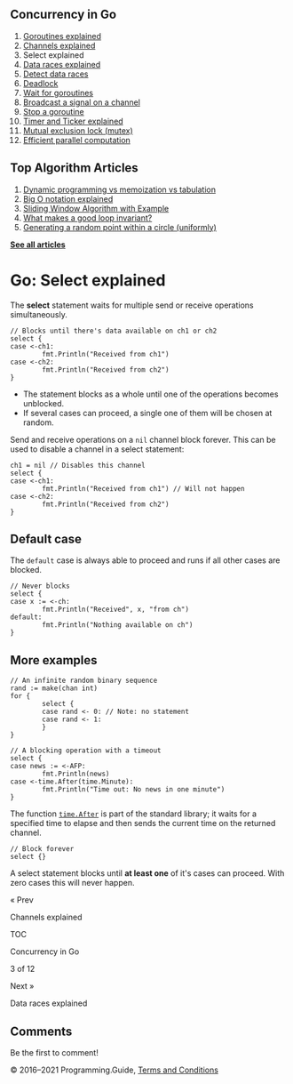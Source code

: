 



## Concurrency in Go

1.  [Goroutines explained](goroutines-explained.html)
2.  [Channels explained](channels-explained.html)
3.  Select explained
4.  [Data races explained](data-races-explained.html)
5.  [Detect data races](detect-data-races.html)
6.  [Deadlock](detect-deadlock.html)
7.  [Wait for goroutines](wait-for-goroutines-waitgroup.html)
8.  [Broadcast a signal on a channel](broadcast-channel.html)
9.  [Stop a goroutine](stop-goroutine.html)
10. [Timer and Ticker explained](time-reset-wait-stop-timeout-cancel-interval.html)
11. [Mutual exclusion lock (mutex)](mutex-explained.html)
12. [Efficient parallel computation](efficient-parallel-computation.html)



## Top Algorithm Articles

1.  [Dynamic programming vs memoization vs tabulation](../dynamic-programming-vs-memoization-vs-tabulation.html)
2.  [Big O notation explained](../big-o-notation-explained.html)
3.  [Sliding Window Algorithm with Example](../sliding-window-example.html)
4.  [What makes a good loop invariant?](../what-makes-a-good-loop-invariant.html)
5.  [Generating a random point within a circle (uniformly)](../random-point-within-circle.html)

[**See all articles**](../index.html)

# Go: Select explained

The **select** statement waits for multiple send or receive operations simultaneously.

    // Blocks until there's data available on ch1 or ch2
    select {
    case <-ch1:
            fmt.Println("Received from ch1")
    case <-ch2:
            fmt.Println("Received from ch2")
    }

- The statement blocks as a whole until one of the operations becomes unblocked.
- If several cases can proceed, a single one of them will be chosen at random.

Send and receive operations on a `nil` channel block forever. This can be used to disable a channel in a select statement:

    ch1 = nil // Disables this channel
    select {
    case <-ch1:
            fmt.Println("Received from ch1") // Will not happen
    case <-ch2:
            fmt.Println("Received from ch2")
    }

## Default case

The `default` case is always able to proceed and runs if all other cases are blocked.

    // Never blocks
    select {
    case x := <-ch:
            fmt.Println("Received", x, "from ch")
    default:
            fmt.Println("Nothing available on ch")
    }

## More examples

    // An infinite random binary sequence
    rand := make(chan int)
    for {
            select {
            case rand <- 0: // Note: no statement
            case rand <- 1:
            }
    }

    // A blocking operation with a timeout
    select {
    case news := <-AFP:
            fmt.Println(news)
    case <-time.After(time.Minute):
            fmt.Println("Time out: No news in one minute")
    }

The function [`time.After`](https://golang.org/pkg/time#After) is part of the standard library; it waits for a specified time to elapse and then sends the current time on the returned channel.

    // Block forever
    select {}

A select statement blocks until **at least one** of it's cases can proceed. With zero cases this will never happen.

<a href="channels-explained.html" class="prev"></a>

« Prev

Channels explained

[](go-concurrency-tutorial.html#toc)

TOC

Concurrency in Go

3 of 12

<a href="data-races-explained.html" class="next"></a>

Next »

Data races explained

## Comments

Be the first to comment!

© 2016–2021 Programming.Guide, [Terms and Conditions](../terms-and-conditions.html)
